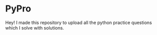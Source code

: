 # PyPro
Hey! I made this repository to upload all the python practice questions which I solve with solutions.
